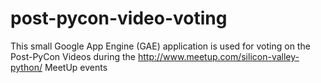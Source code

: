 post-pycon-video-voting
=======================

This small Google App Engine (GAE) application is used for voting on the Post-PyCon Videos during the http://www.meetup.com/silicon-valley-python/ MeetUp events
